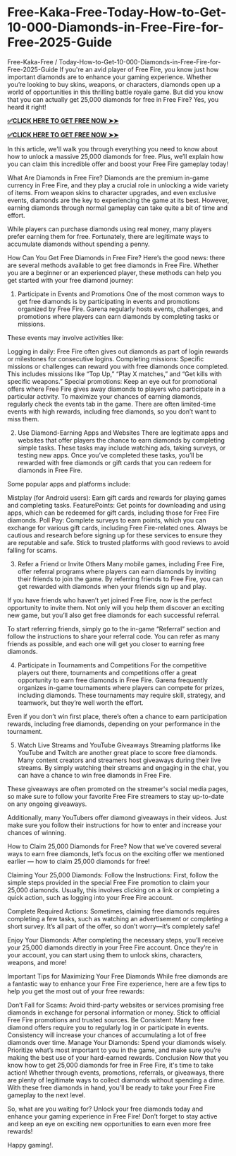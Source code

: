 # Free-Kaka-Free-Today-How-to-Get-10-000-Diamonds-in-Free-Fire-for-Free-2025-Guide
Free-Kaka-Free / Today-How-to-Get-10-000-Diamonds-in-Free-Fire-for-Free-2025-Guide
If you're an avid player of Free Fire, you know just how important diamonds are to enhance your gaming experience. Whether you’re looking to buy skins, weapons, or characters, diamonds open up a world of opportunities in this thrilling battle royale game. But did you know that you can actually get 25,000 diamonds for free in Free Fire? Yes, you heard it right!

**[✅CLICK HERE TO GET FREE NOW ➤➤](https://rob.offerjunkis.com/free-faire/)**

**[✅CLICK HERE TO GET FREE NOW ➤➤](https://rob.offerjunkis.com/free-faire/)**

In this article, we'll walk you through everything you need to know about how to unlock a massive 25,000 diamonds for free. Plus, we’ll explain how you can claim this incredible offer and boost your Free Fire gameplay today!

What Are Diamonds in Free Fire?
Diamonds are the premium in-game currency in Free Fire, and they play a crucial role in unlocking a wide variety of items. From weapon skins to character upgrades, and even exclusive events, diamonds are the key to experiencing the game at its best. However, earning diamonds through normal gameplay can take quite a bit of time and effort.

While players can purchase diamonds using real money, many players prefer earning them for free. Fortunately, there are legitimate ways to accumulate diamonds without spending a penny.

How Can You Get Free Diamonds in Free Fire?
Here’s the good news: there are several methods available to get free diamonds in Free Fire. Whether you are a beginner or an experienced player, these methods can help you get started with your free diamond journey:

1. Participate in Events and Promotions
One of the most common ways to get free diamonds is by participating in events and promotions organized by Free Fire. Garena regularly hosts events, challenges, and promotions where players can earn diamonds by completing tasks or missions.

These events may involve activities like:

Logging in daily: Free Fire often gives out diamonds as part of login rewards or milestones for consecutive logins.
Completing missions: Specific missions or challenges can reward you with free diamonds once completed. This includes missions like “Top Up,” “Play X matches,” and “Get kills with specific weapons.”
Special promotions: Keep an eye out for promotional offers where Free Fire gives away diamonds to players who participate in a particular activity.
To maximize your chances of earning diamonds, regularly check the events tab in the game. There are often limited-time events with high rewards, including free diamonds, so you don’t want to miss them.

2. Use Diamond-Earning Apps and Websites
There are legitimate apps and websites that offer players the chance to earn diamonds by completing simple tasks. These tasks may include watching ads, taking surveys, or testing new apps. Once you’ve completed these tasks, you’ll be rewarded with free diamonds or gift cards that you can redeem for diamonds in Free Fire.

Some popular apps and platforms include:

Mistplay (for Android users): Earn gift cards and rewards for playing games and completing tasks.
FeaturePoints: Get points for downloading and using apps, which can be redeemed for gift cards, including those for Free Fire diamonds.
Poll Pay: Complete surveys to earn points, which you can exchange for various gift cards, including Free Fire-related ones.
Always be cautious and research before signing up for these services to ensure they are reputable and safe. Stick to trusted platforms with good reviews to avoid falling for scams.

3. Refer a Friend or Invite Others
Many mobile games, including Free Fire, offer referral programs where players can earn diamonds by inviting their friends to join the game. By referring friends to Free Fire, you can get rewarded with diamonds when your friends sign up and play.

If you have friends who haven’t yet joined Free Fire, now is the perfect opportunity to invite them. Not only will you help them discover an exciting new game, but you’ll also get free diamonds for each successful referral.

To start referring friends, simply go to the in-game “Referral” section and follow the instructions to share your referral code. You can refer as many friends as possible, and each one will get you closer to earning free diamonds.

4. Participate in Tournaments and Competitions
For the competitive players out there, tournaments and competitions offer a great opportunity to earn free diamonds in Free Fire. Garena frequently organizes in-game tournaments where players can compete for prizes, including diamonds. These tournaments may require skill, strategy, and teamwork, but they’re well worth the effort.

Even if you don’t win first place, there’s often a chance to earn participation rewards, including free diamonds, depending on your performance in the tournament.

5. Watch Live Streams and YouTube Giveaways
Streaming platforms like YouTube and Twitch are another great place to score free diamonds. Many content creators and streamers host giveaways during their live streams. By simply watching their streams and engaging in the chat, you can have a chance to win free diamonds in Free Fire.

These giveaways are often promoted on the streamer's social media pages, so make sure to follow your favorite Free Fire streamers to stay up-to-date on any ongoing giveaways.

Additionally, many YouTubers offer diamond giveaways in their videos. Just make sure you follow their instructions for how to enter and increase your chances of winning.

How to Claim 25,000 Diamonds for Free?
Now that we’ve covered several ways to earn free diamonds, let’s focus on the exciting offer we mentioned earlier — how to claim 25,000 diamonds for free!

Claiming Your 25,000 Diamonds:
Follow the Instructions: First, follow the simple steps provided in the special Free Fire promotion to claim your 25,000 diamonds. Usually, this involves clicking on a link or completing a quick action, such as logging into your Free Fire account.

Complete Required Actions: Sometimes, claiming free diamonds requires completing a few tasks, such as watching an advertisement or completing a short survey. It’s all part of the offer, so don’t worry—it’s completely safe!

Enjoy Your Diamonds: After completing the necessary steps, you’ll receive your 25,000 diamonds directly in your Free Fire account. Once they’re in your account, you can start using them to unlock skins, characters, weapons, and more!

Important Tips for Maximizing Your Free Diamonds
While free diamonds are a fantastic way to enhance your Free Fire experience, here are a few tips to help you get the most out of your free rewards:

Don’t Fall for Scams: Avoid third-party websites or services promising free diamonds in exchange for personal information or money. Stick to official Free Fire promotions and trusted sources.
Be Consistent: Many free diamond offers require you to regularly log in or participate in events. Consistency will increase your chances of accumulating a lot of free diamonds over time.
Manage Your Diamonds: Spend your diamonds wisely. Prioritize what’s most important to you in the game, and make sure you’re making the best use of your hard-earned rewards.
Conclusion
Now that you know how to get 25,000 diamonds for free in Free Fire, it's time to take action! Whether through events, promotions, referrals, or giveaways, there are plenty of legitimate ways to collect diamonds without spending a dime. With these free diamonds in hand, you'll be ready to take your Free Fire gameplay to the next level.

So, what are you waiting for? Unlock your free diamonds today and enhance your gaming experience in Free Fire! Don’t forget to stay active and keep an eye on exciting new opportunities to earn even more free rewards!

Happy gaming!.
